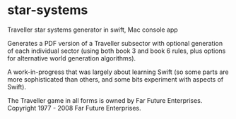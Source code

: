 # star-systems
Traveller star systems generator in swift, Mac console app

Generates a PDF version of a Traveller subsector with optional generation of each individual sector 
(using both book 3 and book 6 rules, plus options for alternative world generation algorithms).

A work-in-progress that was largely about learning Swift (so some parts are more sophisticated than others, 
and some bits experiment with aspects of Swift).

The Traveller game in all forms is owned by Far Future Enterprises. Copyright 1977 - 2008 Far Future Enterprises.
